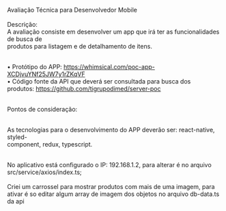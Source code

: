 Avaliação Técnica para Desenvolvedor Mobile<br><br>
Descrição:<br>
A avaliação consiste em desenvolver um app que irá ter as funcionalidades de busca de<br>
produtos para listagem e de detalhamento de itens.<br><br>

• Protótipo do APP: https://whimsical.com/poc-app-XCDjvuYNf25JW7y1rZKqVF<br>
• Código fonte da API que deverá ser consultada para busca dos<br>
produtos: https://github.com/tigrupodimed/server-poc<br><br>

Pontos de consideração:<br><br>

As tecnologias para o desenvolvimento do APP deverão ser: react-native, styled-<br>
component, redux, typescript.<br><br>

No aplicativo está configurado o IP: 192.168.1.2, para alterar é no arquivo src/service/axios/index.ts;<br><br>
Criei um carrossel para mostrar produtos com mais de uma imagem, para ativar é so editar algum array de imagem dos objetos no arquivo db-data.ts da api
